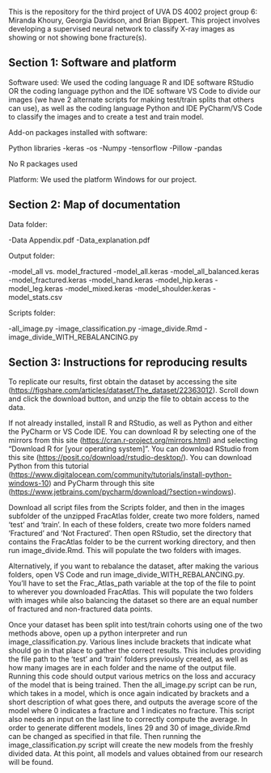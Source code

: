 This is the repository for the third project of UVA DS 4002 project group 6: Miranda Khoury, Georgia Davidson, and Brian Bippert. This project involves developing a supervised neural network to classify X-ray images as showing or not showing bone fracture(s).


## Section 1: Software and platform

Software used: We used the coding language R and IDE software RStudio OR the coding language python and the IDE software VS Code to divide our images (we have 2 alternate scripts for making test/train splits that others can use), as well as the coding language Python and IDE PyCharm/VS Code to classify the images and to create a test and train model. 

Add-on packages installed with software:

Python libraries
-keras
-os
-Numpy 
-tensorflow
-Pillow
-pandas

No R packages used

Platform: We used the platform Windows for our project.


## Section 2: Map of documentation
 
Data folder: 

-Data Appendix.pdf 
-Data_explanation.pdf

Output folder:

-model_all vs. model_fractured
-model_all.keras
-model_all_balanced.keras
-model_fractured.keras
-model_hand.keras
-model_hip.keras
-model_leg.keras
-model_mixed.keras
-model_shoulder.keras
-model_stats.csv


Scripts folder:

-all_image.py
-image_classification.py
-image_divide.Rmd
-image_divide_WITH_REBALANCING.py


## Section 3: Instructions for reproducing results

To replicate our results, first obtain the dataset by accessing the site (https://figshare.com/articles/dataset/The_dataset/22363012). Scroll down and click the download button, and unzip the file to obtain access to the data. 

If not already installed, install R and RStudio, as well as Python and either the PyCharm or VS Code IDE. You can download R by selecting one of the mirrors from this site (https://cran.r-project.org/mirrors.html) and selecting “Download R for [your operating system]”. You can download RStudio from this site (https://posit.co/download/rstudio-desktop/). You can download Python from this tutorial (https://www.digitalocean.com/community/tutorials/install-python-windows-10) and PyCharm through this site (https://www.jetbrains.com/pycharm/download/?section=windows).

Download all script files from the Scripts folder, and then in the images subfolder of the unzipped FracAtlas folder, create two more folders, named ‘test’ and ‘train’. In each of these folders, create two more folders named ‘Fractured’ and ‘Not Fractured’. Then open RStudio, set the directory that contains the FracAtlas folder to be the current working directory, and then run image_divide.Rmd. This will populate the two folders with images.

Alternatively, if you want to rebalance the dataset, after making the various folders, open VS Code and run image_divide_WITH_REBALANCING.py. You’ll have to set the Frac_Atlas_path variable at the top of the file to point to wherever you downloaded FracAtlas. This will populate the two folders with images while also balancing the dataset so there are an equal number of fractured and non-fractured data points.

Once your dataset has been split into test/train cohorts using one of the two methods above, open up a python interpreter and run image_classification.py. Various lines include brackets that indicate what should go in that place to gather the correct results. This includes providing the file path to the ‘test’ and ‘train’ folders previously created, as well as how many images are in each folder and the name of the output file. Running this code should output various metrics on the loss and accuracy of the model that is being trained. Then the all_image.py script can be run, which takes in a model, which is once again indicated by brackets and a short description of what goes there, and outputs the average score of the model where 0 indicates a fracture and 1 indicates no fracture. This script also needs an input on the last line to correctly compute the average. In order to generate different models, lines 29 and 30 of image_divide.Rmd can be changed as specified in that file. Then running the image_classification.py script will create the new models from the freshly divided data. At this point, all models and values obtained from our research will be found.



